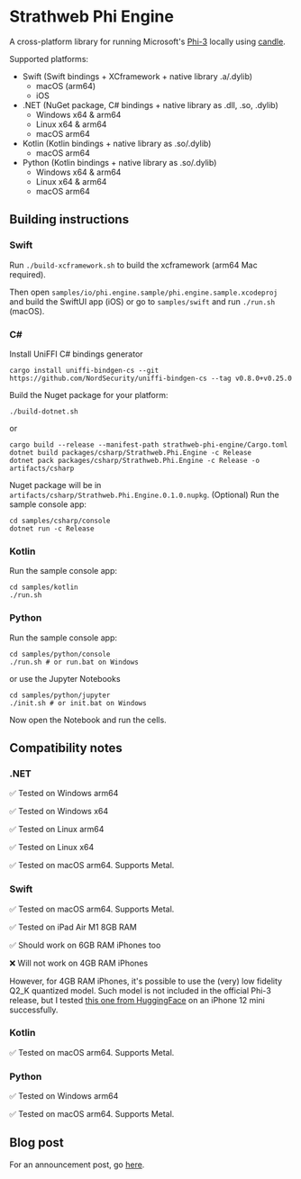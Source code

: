 # Strathweb Phi Engine

A cross-platform library for running Microsoft's [Phi-3](https://azure.microsoft.com/en-us/blog/introducing-phi-3-redefining-whats-possible-with-slms/) locally using [candle](https://github.com/huggingface/candle).

Supported platforms:
 - Swift (Swift bindings + XCframework + native library .a/.dylib)
   - macOS (arm64)
   - iOS
 - .NET (NuGet package, C# bindings + native library as .dll, .so, .dylib)
   - Windows x64 & arm64
   - Linux x64 & arm64
   - macOS arm64
- Kotlin (Kotlin bindings + native library as .so/.dylib)
   - macOS arm64
- Python 
 (Kotlin bindings + native library as .so/.dylib)
   - Windows x64 & arm64
   - Linux x64 & arm64
   - macOS arm64

## Building instructions

### Swift

Run `./build-xcframework.sh` to build the xcframework (arm64 Mac required).

Then open `samples/io/phi.engine.sample/phi.engine.sample.xcodeproj` and build the SwiftUI app (iOS) or go to `samples/swift` and run `./run.sh` (macOS).

### C#

Install UniFFI C# bindings generator

```shell
cargo install uniffi-bindgen-cs --git https://github.com/NordSecurity/uniffi-bindgen-cs --tag v0.8.0+v0.25.0
```

Build the Nuget package for your platform:

```shell
./build-dotnet.sh
```

or

```shell
cargo build --release --manifest-path strathweb-phi-engine/Cargo.toml
dotnet build packages/csharp/Strathweb.Phi.Engine -c Release
dotnet pack packages/csharp/Strathweb.Phi.Engine -c Release -o artifacts/csharp
```

Nuget package will be in `artifacts/csharp/Strathweb.Phi.Engine.0.1.0.nupkg`.
(Optional) Run the sample console app:

```shell
cd samples/csharp/console
dotnet run -c Release
```

### Kotlin

Run the sample console app:

```shell
cd samples/kotlin
./run.sh
```

### Python

Run the sample console app:

```shell
cd samples/python/console
./run.sh # or run.bat on Windows
```

or use the Jupyter Notebooks

```shell
cd samples/python/jupyter
./init.sh # or init.bat on Windows
```

Now open the Notebook and run the cells.

## Compatibility notes

### .NET

✅ Tested on Windows arm64

✅ Tested on Windows x64

✅ Tested on Linux arm64

✅ Tested on Linux x64

✅ Tested on macOS arm64. Supports Metal.

### Swift

✅ Tested on macOS arm64. Supports Metal.

✅ Tested on iPad Air M1 8GB RAM

✅ Should work on 6GB RAM iPhones too

❌ Will not work on 4GB RAM iPhones

However, for 4GB RAM iPhones, it's possible to use the (very) low fidelity Q2_K quantized model. Such model is not included in the official Phi-3 release, but I tested [this one from HuggingFace](https://huggingface.co/SanctumAI/Phi-3-mini-4k-instruct-GGUF) on an iPhone 12 mini successfully.

### Kotlin

✅ Tested on macOS arm64. Supports Metal.

### Python

✅ Tested on Windows arm64

✅ Tested on macOS arm64. Supports Metal.

## Blog post

For an announcement post, go [here](https://strathweb.com/2024/07/announcing-strathweb-phi-engine-a-cross-platform-library-for-running-phi-3-anywhere/).